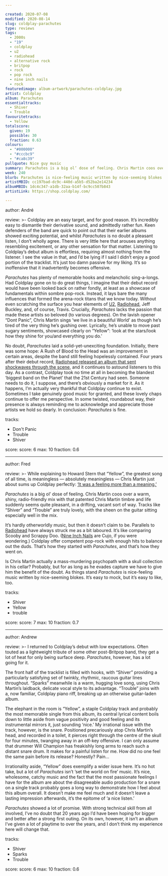 ```yaml
---

created: 2020-07-08
modified: 2020-08-14
slug: coldplay-parachutes
type: reviews
tags:
  - 2000s
  - "19"
  - coldplay
  - u2
  - radiohead
  - alternative rock
  - britpop
  - rock
  - pop rock
  - nine inch nails
  - rock
featuredimage: album-artwork/parachutes-coldplay.jpg
artist: Coldplay
album: Parachutes
essentialtracks:
  - Shiver
  - Trouble 
favouritetracks:
  - Yellow
totalscore:
  given: 19
  possible: 30
  fraction: 0.63
colours:
  - "#000000"
  - "#cccbc9"
  - "#ca8c39"
pullquote: Nice guy music
summary: Parachutes is a big ol’ dose of feeling. Chris Martin coos over a warm, shiny, radio-friendly mix with that patented Chris Martin timbre and life suddenly seems quite pleasant, in a drifting, vacant sort of way.
week: 240
blurb: Parachutes is nice-feeling music written by nice-seeming blokes. As is the case with all things Coldplay, it’s easy to mock, but it’s easy to like as well.
artistMBID: cc197bad-dc9c-440d-a5b5-d52ba2e14234
albumMBID: 1dc4c347-a1db-32aa-b14f-bc9cc507b843
artistLink: https://shop.coldplay.com/ 

---
```


author: André

review: >-
  Coldplay are an easy target, and for good reason. It’s incredibly easy to dismantle their derivative sound, and admittedly rather fun. Keen defenders of the band are quick to point out that their earlier albums showed exciting potential, and whilst *Parachutes* is no doubt a pleasant listen, I don’t wholly agree. There is very little here that arouses anything resembling excitement, or any other sensation for that matter. Listening to Coldplay’s debut album is effortless, requiring almost nothing from the listener. I see the value in that, and I’d be lying if I said I didn’t enjoy a good portion of the tracklist. It’s just too damn passive for my liking. It’s so inoffensive that it inadvertently becomes offensive.

  *Parachutes* has plenty of memorable hooks and melancholic sing-a-longs. Had Coldplay gone on to do great things, I imagine that their debut record would have been looked back on rather fondly, at least as a showcase of fundamentals within sombre pop-rock. Instead, it lays bare the many influences that formed the arena-rock titans that we know today. Without even scratching the surface you hear elements of [U2](/reviews/u2-the-joshua-tree/), [Radiohead](/articles/ranking-radioheads-discography/), Jeff Buckley, and, of course, Travis. Crucially, *Parachutes* lacks the passion that made these artists so beloved (to various degrees). On the lavish opener “Dont Panic”, Chris Martin sings ‘we live in a beautiful World’ as though he’s tired of the very thing he’s gushing over. Lyrically, he’s unable to move past sugary sentiments, showcased clearly on “Yellow”: ‘look at the stars/look how they shine for you/and everything you do.’

  No doubt, *Parachutes* laid a solid-yet-unexciting foundation. Initially, there was some hope: A Rush of Blood to the Head was an improvement in certain areas, despite the band still feeling hopelessly contained. Four years after their debut record, [Radiohead released an album that sent shockwaves through the scene](/reviews/radiohead-ok-computer/), and it continues to astound listeners to this day. As a contrast, Coldplay took no time at all in becoming the blandest ‘biggest band on the Planet’ that the 21st Century had seen. Someone needs to do it, I suppose, and there’s obviously a market for it. As it happens, I’m actually very thankful that Coldplay continue to exist. Sometimes I take genuinely good music for granted, and these lovely chaps continue to offer me perspective. In some twisted, roundabout way, their presence is always reminding me to acknowledge and appreciate those artists we hold so dearly. In conclusion: *Parachutes* is fine.

tracks:
  - Don't Panic
  - Trouble
  - Shiver

score:
  score: 6
  max: 10
  fraction: 0.6

---

author: Fred

review: >-
  While explaining to Howard Stern that “Yellow”, the greatest song of all time, is meaningless — absolutely meaningless — Chris Martin just about sums up Coldplay perfectly: [‘It was a feeling more than a meaning.’](https://www.youtube.com/watch?v=5efsGs3niy0)

  *Parachutes* is a big ol’ dose of feeling. Chris Martin coos over a warm, shiny, radio-friendly mix with that patented Chris Martin timbre and life suddenly seems quite pleasant, in a drifting, vacant sort of way. Tracks like “Shiver” and “Trouble” are truly lovely, with the sheen on the guitar sitting especially well in the mix.

  It’s hardly otherworldly music, but then it doesn’t claim to be. Parallels to [Radiohead](/reviews/radiohead-a-moon-shaped-pool/) have always struck me as a bit laboured. It’s like comparing Scooby and Scrappy Doo. ([Nine Inch Nails](/reviews/nine-inch-nails-the-downward-spiral/) are Cujo, if you were wondering.) Coldplay offer competent pop-rock with enough hits to balance out the duds. That’s how they started with *Parachutes*, and that’s how they went on.

  Is Chris Martin actually a mass-murdering psychopath with a skull collection in his cellar? Probably, but for as long as he evades capture we have to give him the benefit of the doubt. As things stand *Parachutes* is nice-feeling music written by nice-seeming blokes. It’s easy to mock, but it’s easy to like, too.

tracks:
  - Shiver
  - Yellow
  - trouble

score:
  score: 7
  max: 10
  fraction: 0.7

---

author: Andrew

review: >-
  I returned to Coldplay’s debut with low expectations. Often touted as a lightweight tribute of some other post-Britpop band, they get a lot of heat for only being surface deep. *Parachutes*, however, has a lot going for it.

  The front half of the tracklist is filled with hooks, with “Shiver” providing a particularly satisfying set of twinkly, rhythmic, raucous guitar lines throughout. “Sparks” meanwhile is a warm, hugging love song, using Chris Martin’s laidback, delicate vocal style to its advantage. “Trouble” joins with a, now familiar, Coldplay piano riff, breaking up an otherwise guitar-laden album.

  The elephant in the room is “Yellow”, a staple Coldplay track and probably the most memorable single from this album, its central lyrical content boils down to little aside from vague positivity and good feeling and its instrumental mirrors it, just sounding ‘nice.’ My irrational issue with the track, however, is the snare. Positioned precariously atop Chris Martin’s head, and recorded in a toilet, it pierces right through the centre of the skull for four minutes, twanging away in an off-key offensive. I can only assume that drummer Will Champion has freakishly long arms to reach such a distant snare drum. It makes for a painful listen for me. How did no one feel the same pain before its release? Honestly? Pain…

  Irrationality aside, “Yellow” does exemplify a wider issue here. It’s no hot take, but a lot of *Parachutes* isn’t ‘set the world on fire’ music. It’s nice, wholesome, catchy music and the fact that the most passionate feelings I have for the album are about the disagreeable audio production for a snare on a single track probably goes a long way to demonstrate how I feel about this album overall. It doesn’t make me feel much and it doesn’t leave a lasting impression afterwards, it’s the epitome of ‘a nice listen.’

  *Parachutes* showed a lot of promise. With strong technical skill from all involved, I’ve no doubt that 20 years ago I’d have been hoping for bigger and better after a strong first outing. On its own, however, it isn’t an album I’ve given a lot of playtime to over the years, and I don’t think my experience here will change that.

tracks:
  - Shiver
  - Sparks
  - Trouble

score:
  score: 6
  max: 10
  fraction: 0.6